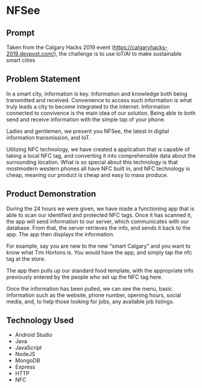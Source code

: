 # NFSee

## Prompt

Taken from the Calgary Hacks 2019 event (https://calgaryhacks-2019.devpost.com/), the challenge is to use IoT/AI to make sustainable smart cities

## Problem Statement
 
In a smart city, information is key.  Information and knowledge both being transmitted and received.  Convenience to access such information is what truly leads a city to become integrated to the internet.  Information connected to convivence is the main idea of our solution.  Being able to both send and receive information with the simple tap of your phone. 
 
Ladies and gentlemen, we present you NFSee, the latest in digital information transmission, and IoT. 

Utilizing NFC technology, we have created a application that is capable of taking a local NFC tag, and converting it into comprehensible data about the surrounding location.  What is so special about this technology is that mostmodern western phones all have NFC built in, and NFC technology is cheap, meaning our product is cheap and easy to mass produce.

## Product Demonstration

During the 24 hours we were given, we have made a functioning app that is able to scan our identified and protected NFC tags.  Once it has scanned it, the app will send information to our server, which communicates with our database.  From that, the server retrieves the info, and sends it back to the app.  The app then displays the information.

For example, say you are new to the new “smart Calgary” and you want to know what Tim Hortons is.  You would have the app, and simply tap the nfc tag at the store.

The app then pulls up our standard food template, with the appropriate info previously entered by the people who set up the NFC tag here.

Once the information has been pulled, we can see the menu, basic information such as the website, phone number, opening hours, social media, and, to help those looking for jobs, any available job listings.

## Technology Used
* Android Studio
* Java
* JavaScript
* NodeJS
* MongoDB
* Express
* HTTP
* NFC
